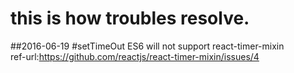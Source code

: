 # this is how troubles resolve.

##2016-06-19
  #setTimeOut
     ES6   will not support react-timer-mixin   
   ref-url:https://github.com/reactjs/react-timer-mixin/issues/4 

